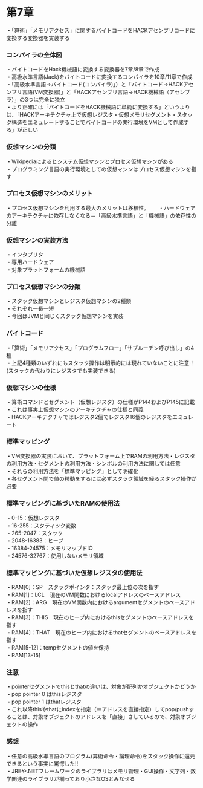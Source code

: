 # 第7章
・「算術」「メモリアクセス」に関するバイトコードをHACKアセンブリコードに変換する変換器を実装する  

### コンパイラの全体図
・バイトコードをHack機械語に変換する変換器を7章/8章で作成  
・高級水準言語(Jack)をバイトコードに変換するコンパイラを10章/11章で作成    
・「高級水準言語→バイトコード(コンパイラ)」）と「バイトコード→HACKアセンブリ言語(VM変換器)」と「HACKアセンブリ言語→HACK機械語（アセンブラ）」の3つは完全に独立  
・より正確には「バイトコードをHACK機械語に単純に変換する」というよりは、「HACKアーキテクチャ上で仮想レジスタ・仮想メモリセグメント・スタック構造をエミュレートすることでバイトコードの実行環境をVMとして作成する」が正しい 

### 仮想マシンの分類
・Wikipediaによるとシステム仮想マシンとプロセス仮想マシンがある  
・プログラミング言語の実行環境としての仮想マシンはプロセス仮想マシンを指す  

### プロセス仮想マシンのメリット
・プロセス仮想マシンを利用する最大のメリットは移植性。　　
・ハードウェアのアーキテクチャに依存しなくなる＝「高級水準言語」と「機械語」の依存性の分離    

### 仮想マシンの実装方法 
・インタプリタ  
・専用ハードウェア  
・対象プラットフォームの機械語  

### プロセス仮想マシンの分類
・スタック仮想マシンとレジスタ仮想マシンの2種類  
・それぞれ一長一短  
・今回はJVMと同じくスタック仮想マシンを実装

### バイトコード
・「算術」「メモリアクセス」「プログラムフロー」「サブルーチン呼び出し」の4種  
・上記4種類のいずれにもスタック操作は明示的には現れていないことに注意！(スタックの代わりにレジスタでも実装できる)  

### 仮想マシンの仕様
・算術コマンドとセグメント（仮想レジスタ）の仕様がP144およびP145に記載    
・これは事実上仮想マシンのアーキテクチャの仕様と同義  
・HACKアーキテクチャではレジスタ2個でレジスタ16個のレジスタをエミュレート  

### 標準マッピング
・VM変換器の実装において、プラットフォーム上でRAMの利用方法・レジスタの利用方法・セグメントの利用方法・シンボルの利用方法に関しては任意  
・それらの利用方法を「標準マッピング」として明確化  
・各セグメント間で値の移動をするには必ずスタック領域を経るスタック操作が必要  

### 標準マッピングに基づいたRAMの使用法
・0-15：仮想レジスタ  
・16-255：スタティック変数  
・265-2047：スタック  
・2048-16383：ヒープ  
・16384-24575：メモリマップドIO  
・24576-32767：使用しないメモリ領域  
    
### 標準マッピングに基づいた仮想レジスタの使用法
・RAM[0]：SP　スタックポインタ：スタック最上位の次を指す  
・RAM[1]：LCL　現在のVM関数におけるlocalアドレスのベースアドレス  
・RAM[2]：ARG　現在のVM関数内におけるargumentセグメントのベースアドレスを指す  
・RAM[3]：THIS　現在のヒープ内におけるthisセグメントのベースアドレスを指す  
・RAM[4]：THAT　現在のヒープ内におけるthatセグメントのベースアドレスを指す  
・RAM[5-12]：tempセグメントの値を保持  
・RAM[13-15]  

### 注意
・pointerセグメントでthisとthatの違いは、対象が配列かオブジェクトかどうか  
・pop pointer 0 はthisレジスタ  
・pop pointer 1 はthatレジスタ  
・これ以降thisやthatにindexを指定（＝アドレスを直接指定）してpop/pushすることは、対象オブジェクトのアドレスを「直接」さしているので、対象オブジェクトの操作  
  
### 感想
・任意の高級水準言語のプログラム(算術命令・論理命令)をスタック操作に還元できるという事実に驚愕した!!  
・JREや.NETフレームワークのライブラリはメモリ管理・GUI操作・文字列・数学関連のライブラリが揃っており小さなOSとみなせる  